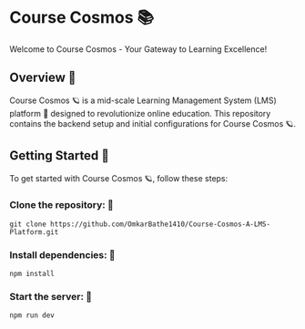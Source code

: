# Course Cosmos 📚
Welcome to Course Cosmos - Your Gateway to Learning Excellence!

## Overview 🎯
Course Cosmos 🪐 is a mid-scale Learning Management System (LMS) platform 🏫 designed to revolutionize online education. This repository contains the backend setup and initial configurations for Course Cosmos 🪐.

## Getting Started 🏁
To get started with Course Cosmos 🪐, follow these steps:

### Clone the repository: 🔄
```
git clone https://github.com/OmkarBathe1410/Course-Cosmos-A-LMS-Platform.git
```

### Install dependencies: 🔧
```
npm install
```

### Start the server: 🚀
```
npm run dev
```

